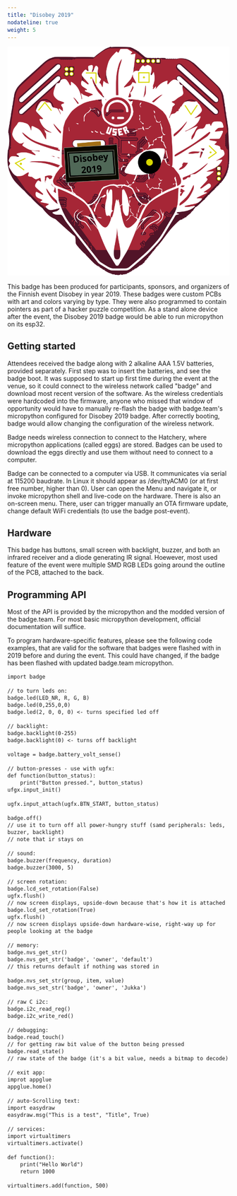 ```yaml
---
title: "Disobey 2019"
nodateline: true
weight: 5
---
```


![Disobey2019](disobey2019.svg)

This badge has been produced for participants, sponsors, and organizers of the Finnish event Disobey in year 2019. These badges were custom PCBs with art and colors varying by type. They were also programmed to contain pointers as part of a hacker puzzle competition. As a stand alone device after the event, the Disobey 2019 badge would be able to run micropython on its esp32.

## Getting started

Attendees received the badge along with 2 alkaline AAA 1.5V batteries, provided separately. First step was to insert the batteries, and see the badge boot. It was supposed to start up first time during the event at the venue, so it could connect to the wireless network called "badge" and download most recent version of the software. As the wireless credentials were hardcoded into the firmware, anyone who missed that window of opportunity would have to manually re-flash the badge with badge.team's micropython configured for Disobey 2019 badge. After correctly booting, badge would allow changing the configuration of the wireless network.

Badge needs wireless connection to connect to the Hatchery, where micropython applications (called eggs) are stored. Badges can be used to download the eggs directly and use them without need to connect to a computer.

Badge can be connected to a computer via USB. It communicates via serial at 115200 baudrate. In Linux it should appear as /dev/ttyACM0 (or at first free number, higher than 0). User can open the Menu and navigate it, or invoke micropython shell and live-code on the hardware. There is also an on-screen menu. There, user can trigger manually an OTA firmware update, change default WiFi credentials (to use the badge post-event).

## Hardware

This badge has buttons, small screen with backlight, buzzer, and both an infrared receiver and a diode generating IR signal. Hoewever, most used feature of the event were multiple SMD RGB LEDs going around the outline of the PCB, attached to the back.

## Programming API

Most of the API is provided by the micropython and the modded version of the badge.team. For most basic micropython development, official documentation will suffice.

To program hardware-specific features, please see the following code examples, that are valid for the software that badges were flashed with in 2019 before and during the event. This could have changed, if the badge has been flashed with updated badge.team micropython.

```
import badge

// to turn leds on:
badge.led(LED_NR, R, G, B)
badge.led(0,255,0,0)
badge.led(2, 0, 0, 0) <- turns specified led off

// backlight:
badge.backlight(0-255)
badge.backlight(0) <- turns off backlight

voltage = badge.battery_volt_sense()

// button-presses - use with ugfx:
def function(button_status):
    print("Button pressed.", button_status)
ufgx.input_init()

ugfx.input_attach(ugfx.BTN_START, button_status)

badge.off()
// use it to turn off all power-hungry stuff (samd peripherals: leds, buzzer, backlight)
// note that ir stays on

// sound:
badge.buzzer(frequency, duration)
badge.buzzer(3000, 5)

// screen rotation:
badge.lcd_set_rotation(False)
ugfx.flush()
// now screen displays, upside-down because that's how it is attached
badge.lcd_set_rotation(True)
ugfx.flush()
// now screen displays upside-down hardware-wise, right-way up for people looking at the badge

// memory:
badge.nvs_get_str()
badge.nvs_get_str('badge', 'owner', 'default')
// this returns default if nothing was stored in

badge.nvs_set_str(group, item, value)
badge.nvs_set_str('badge', 'owner', 'Jukka')

// raw C i2c:
badge.i2c_read_reg()
badge.i2c_write_red()

// debugging:
badge.read_touch()
// for getting raw bit value of the button being pressed
badge.read_state()
// raw state of the badge (it's a bit value, needs a bitmap to decode)

// exit app:
improt appglue
appglue.home()

// auto-Scrolling text:
import easydraw
easydraw.msg("This is a test", "Title", True)

// services:
import virtualtimers
virtualtimers.activate()

def function():
    print("Hello World")
    return 1000

virtualtimers.add(function, 500)
```
